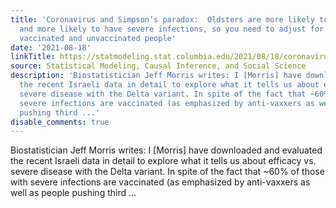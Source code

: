 ```yaml
---
title: 'Coronavirus and Simpson’s paradox:  Oldsters are more likely to be vaccinated
  and more likely to have severe infections, so you need to adjust for age when comparing
  vaccinated and unvaccinated people'
date: '2021-08-18'
linkTitle: https://statmodeling.stat.columbia.edu/2021/08/18/coronavirus-and-simpsons-paradox-oldsters-are-more-likely-to-be-vaccinated-and-more-likely-to-have-severe-infections-so-you-need-to-adjust-for-age-when-comparing-vaccinated-and-unvaccinated-peopl/
source: Statistical Modeling, Causal Inference, and Social Science
description: 'Biostatistician Jeff Morris writes: I [Morris] have downloaded and evaluated
  the recent Israeli data in detail to explore what it tells us about efficacy vs.
  severe disease with the Delta variant. In spite of the fact that ~60% of those with
  severe infections are vaccinated (as emphasized by anti-vaxxers as well as people
  pushing third ...'
disable_comments: true
---
```

Biostatistician Jeff Morris writes: I [Morris] have downloaded and evaluated the recent Israeli data in detail to explore what it tells us about efficacy vs. severe disease with the Delta variant. In spite of the fact that ~60% of those with severe infections are vaccinated (as emphasized by anti-vaxxers as well as people pushing third ...